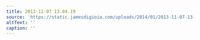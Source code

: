 ```yaml
---
title: 2013-11-07 13.04.19
source: 'https://static.jamesdigioia.com/uploads/2014/01/2013-11-07-13-04-19-scaled.jpg'
altText: ''
caption: ''
---
```


